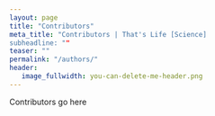 ```yaml
---
layout: page
title: "Contributors"
meta_title: "Contributors | That's Life [Science]
subheadline: ""
teaser: ""
permalink: "/authors/"
header:
   image_fullwidth: you-can-delete-me-header.png
---
```

Contributors go here
